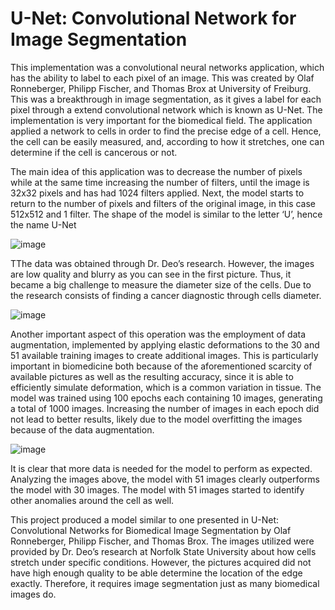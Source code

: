 # U-Net: Convolutional Network for Image Segmentation

  This implementation was a convolutional neural networks application, which has the ability to label to each pixel of an image. This was created by Olaf Ronneberger, Philipp Fischer, and Thomas Brox at University of Freiburg. This was a breakthrough in image segmentation, as it gives a label for each pixel through a extend convolutional network which is known as U-Net. The implementation is very important for the biomedical field. The application applied a network to cells in order to find the precise edge of a cell. Hence, the cell can be easily measured, and, according to how it stretches, one can determine if the cell is cancerous or not. 

  The main idea of this application was to decrease the number of pixels while at the same time increasing the number of filters, until the image is 32x32 pixels and has had 1024 filters applied. Next, the model starts to return to the number of pixels and filters of the original image, in this case 512x512 and 1 filter. The shape of the model is similar to the letter ‘U’, hence the name U-Net
  
 ![image](https://user-images.githubusercontent.com/75848451/152475561-8b1f7f5b-ba73-4adb-99db-953bd7efc9b0.png)

  TThe data was obtained through Dr. Deo’s research. However, the images are low quality and blurry as you can see in the first picture. Thus, it became a big challenge to measure the diameter size of the cells. Due to the research consists of finding a cancer diagnostic through cells diameter.

 ![image](https://user-images.githubusercontent.com/75848451/152476190-5945cdf6-f24b-42a4-8e31-f88b4e1b2c9a.png)

  Another important aspect of this operation was the employment of data augmentation, implemented by applying elastic deformations to the 30 and 51 available training images to create additional images. This is particularly important in biomedicine both because of the aforementioned scarcity of available pictures as well as the resulting accuracy, since it is able to efficiently simulate deformation, which is a common variation in tissue. The model was trained using 100 epochs each containing 10 images, generating a total of 1000 images. Increasing the number of images in each epoch did not lead to better results, likely due to the model overfitting the images because of the data augmentation. 
  
 ![image](https://user-images.githubusercontent.com/75848451/152476293-da47153a-e8af-4dfd-b0f2-d65fb81237c2.png)

  It is clear that more data is needed for the model to perform as expected. Analyzing the images above, the model with 51 images clearly outperforms the model with 30 images. The model with 51 images started to identify other anomalies around the cell as well. 
  
  This project produced a model similar to one presented in U-Net: Convolutional Networks for Biomedical Image Segmentation by Olaf Ronneberger, Philipp Fischer, and Thomas Brox. The images utilized were provided by Dr. Deo’s research at Norfolk State University about how cells stretch under specific conditions. However, the pictures acquired did not have high enough quality to be able determine the location of the edge exactly. Therefore, it requires image segmentation just as many biomedical images do. 

